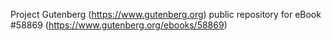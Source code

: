 Project Gutenberg (https://www.gutenberg.org) public repository for
eBook #58869 (https://www.gutenberg.org/ebooks/58869)

